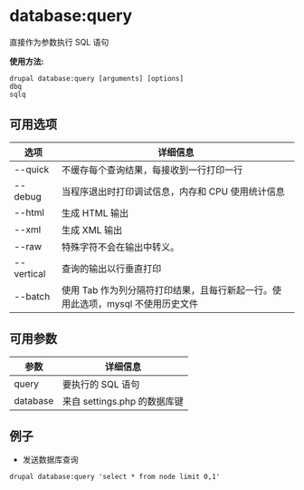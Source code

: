 # database:query
直接作为参数执行 SQL 语句

**使用方法:**
```
drupal database:query [arguments] [options]
dbq
sqlq
```

## 可用选项
选项 | 详细信息
-------|-------------
--quick | 不缓存每个查询结果，每接收到一行打印一行
--debug | 当程序退出时打印调试信息，内存和 CPU 使用统计信息
--html | 生成 HTML 输出
--xml | 生成 XML 输出
--raw | 特殊字符不会在输出中转义。
--vertical | 查询的输出以行垂直打印
--batch | 使用 Tab 作为列分隔符打印结果，且每行新起一行。使用此选项，mysql 不使用历史文件

## 可用参数
参数 | 详细信息
---------|-------------
query | 要执行的 SQL 语句
database | 来自 settings.php 的数据库键

## 例子
* 发送数据库查询
```
drupal database:query 'select * from node limit 0,1'
```
